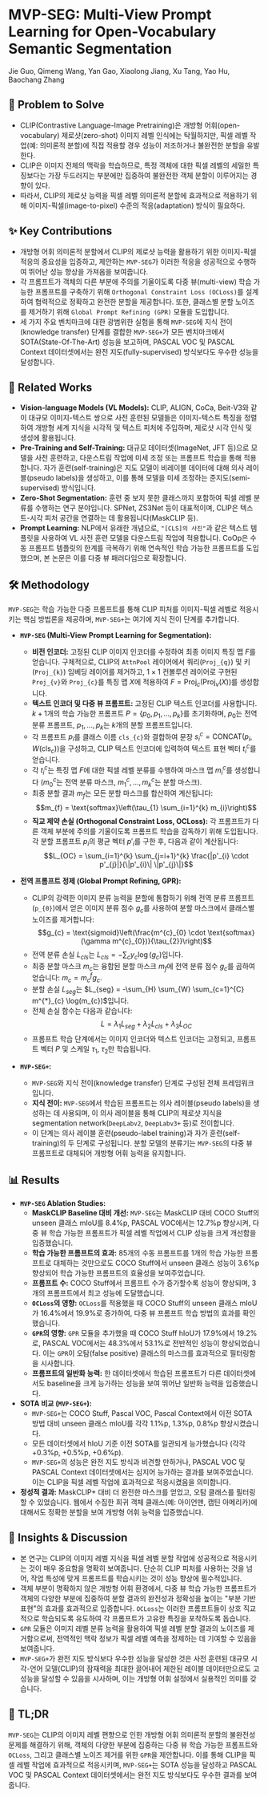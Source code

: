 # MVP-SEG: Multi-View Prompt Learning for Open-Vocabulary Semantic Segmentation
Jie Guo, Qimeng Wang, Yan Gao, Xiaolong Jiang, Xu Tang, Yao Hu, Baochang Zhang

## 🧩 Problem to Solve
*   CLIP(Contrastive Language-Image Pretraining)은 개방형 어휘(open-vocabulary) 제로샷(zero-shot) 이미지 레벨 인식에는 탁월하지만, 픽셀 레벨 작업(예: 의미론적 분할)에 직접 적용할 경우 성능이 저조하거나 불완전한 분할을 유발한다.
*   CLIP은 이미지 전체의 맥락을 학습하므로, 특정 객체에 대한 픽셀 레벨의 세밀한 특징보다는 가장 두드러지는 부분에만 집중하여 불완전한 객체 분할이 이루어지는 경향이 있다.
*   따라서, CLIP의 제로샷 능력을 픽셀 레벨 의미론적 분할에 효과적으로 적용하기 위해 이미지-픽셀(image-to-pixel) 수준의 적응(adaptation) 방식이 필요하다.

## ✨ Key Contributions
*   개방형 어휘 의미론적 분할에서 CLIP의 제로샷 능력을 활용하기 위한 이미지-픽셀 적응의 중요성을 입증하고, 제안하는 `MVP-SEG`가 이러한 적응을 성공적으로 수행하여 뛰어난 성능 향상을 가져옴을 보여줍니다.
*   각 프롬프트가 객체의 다른 부분에 주의를 기울이도록 다중 뷰(multi-view) 학습 가능한 프롬프트를 구축하기 위해 `Orthogonal Constraint Loss (OCLoss)`를 설계하여 협력적으로 정확하고 완전한 분할을 제공합니다. 또한, 클래스별 분할 노이즈를 제거하기 위해 `Global Prompt Refining (GPR)` 모듈을 도입합니다.
*   세 가지 주요 벤치마크에 대한 광범위한 실험을 통해 `MVP-SEG`에 지식 전이(knowledge transfer) 단계를 결합한 `MVP-SEG+`가 모든 벤치마크에서 SOTA(State-Of-The-Art) 성능을 보고하며, PASCAL VOC 및 PASCAL Context 데이터셋에서는 완전 지도(fully-supervised) 방식보다도 우수한 성능을 달성합니다.

## 📎 Related Works
*   **Vision-language Models (VL Models):** CLIP, ALIGN, CoCa, Beit-V3와 같이 대규모 이미지-텍스트 쌍으로 사전 훈련된 모델들은 이미지-텍스트 특징을 정렬하여 개방형 세계 지식을 시각적 및 텍스트 피처에 주입하며, 제로샷 시각 인식 및 생성에 활용됩니다.
*   **Pre-Training and Self-Training:** 대규모 데이터셋(ImageNet, JFT 등)으로 모델을 사전 훈련하고, 다운스트림 작업에 미세 조정 또는 프롬프트 학습을 통해 적용합니다. 자가 훈련(self-training)은 지도 모델이 비레이블 데이터에 대해 의사 레이블(pseudo labels)을 생성하고, 이를 통해 모델을 미세 조정하는 준지도(semi-supervised) 방식입니다.
*   **Zero-Shot Segmentation:** 훈련 중 보지 못한 클래스까지 포함하여 픽셀 레벨 분류를 수행하는 연구 분야입니다. SPNet, ZS3Net 등이 대표적이며, CLIP은 텍스트-시각 피처 공간을 연결하는 데 활용됩니다(MaskCLIP 등).
*   **Prompt Learning:** NLP에서 유래한 개념으로, `"[CLS]의 사진"`과 같은 텍스트 템플릿을 사용하여 VL 사전 훈련 모델을 다운스트림 작업에 적용합니다. CoOp은 수동 프롬프트 템플릿의 한계를 극복하기 위해 연속적인 학습 가능한 프롬프트를 도입했으며, 본 논문은 이를 다중 뷰 패러다임으로 확장합니다.

## 🛠️ Methodology
`MVP-SEG`는 학습 가능한 다중 프롬프트를 통해 CLIP 피처를 이미지-픽셀 레벨로 적응시키는 핵심 방법론을 제공하며, `MVP-SEG+`는 여기에 지식 전이 단계를 추가합니다.

*   **`MVP-SEG` (Multi-View Prompt Learning for Segmentation):**
    *   **비전 인코더:** 고정된 CLIP 이미지 인코더를 수정하여 최종 이미지 특징 맵 $F$를 얻습니다. 구체적으로, CLIP의 `AttnPool` 레이어에서 쿼리(`Proj_{q}`) 및 키(`Proj_{k}`) 임베딩 레이어를 제거하고, $1 \times 1$ 컨볼루션 레이어로 구현된 `Proj_{v}`와 `Proj_{c}`를 특징 맵 $X$에 적용하여 $F = \text{Proj}_{c}(\text{Proj}_{v}(X))$를 생성합니다.
    *   **텍스트 인코더 및 다중 뷰 프롬프트:** 고정된 CLIP 텍스트 인코더를 사용합니다. $k+1$개의 학습 가능한 프롬프트 $P = \{p_{0}, p_{1}, ..., p_{k}\}$를 초기화하며, $p_{0}$는 전역 분류 프롬프트, $p_{1}, ..., p_{k}$는 $k$개의 분할 프롬프트입니다.
    *   각 프롬프트 $p_{i}$를 클래스 이름 `cls_{c}`와 결합하여 문장 $s^{c}_{i} = \text{CONCAT}(p_{i}, W(\text{cls}_{c}))$을 구성하고, CLIP 텍스트 인코더에 입력하여 텍스트 표현 벡터 $t^{c}_{i}$를 얻습니다.
    *   각 $t^{c}_{i}$는 특징 맵 $F$에 대한 픽셀 레벨 분류를 수행하여 마스크 맵 $m^{c}_{i}$를 생성합니다 ($m^{c}_{0}$는 전역 분류 마스크, $m^{c}_{1}, ..., m^{c}_{k}$는 분할 마스크).
    *   최종 분할 결과 $m_{f}$는 모든 분할 마스크를 합산하여 계산됩니다:
        $$m_{f} = \text{softmax}\left(\tau_{1} \sum_{i=1}^{k} m_{i}\right)$$
    *   **직교 제약 손실 (Orthogonal Constraint Loss, OCLoss):** 각 프롬프트가 다른 객체 부분에 주의를 기울이도록 프롬프트 학습을 감독하기 위해 도입됩니다. 각 분할 프롬프트 $p_{i}$의 평균 벡터 $p'_{i}$를 구한 후, 다음과 같이 계산됩니다:
        $$L_{OC} = \sum_{i=1}^{k} \sum_{j=i+1}^{k} \frac{|p'_{i} \cdot p'_{j}|}{\|p'_{i}\| \|p'_{j}\|}$$
*   **전역 프롬프트 정제 (Global Prompt Refining, GPR):**
    *   CLIP의 강력한 이미지 분류 능력을 분할에 통합하기 위해 전역 분류 프롬프트(`p_{0}`)에서 얻은 이미지 분류 점수 $g_{c}$를 사용하여 분할 마스크에서 클래스별 노이즈를 제거합니다:
        $$g_{c} = \text{sigmoid}\left(\frac{m^{c}_{0} \cdot \text{softmax}(\gamma m^{c}_{0})}{\tau_{2}}\right)$$
    *   전역 분류 손실 $L_{cls}$는 $L_{cls} = -\sum_{c} y_{c} \log(g_{c})$입니다.
    *   최종 분할 마스크 $m_{c}$는 융합된 분할 마스크 $m_{f}$에 전역 분류 점수 $g_{c}$를 곱하여 얻습니다: $m_{c} = m^{f}_{c} g_{c}$.
    *   분할 손실 $L_{seg}$는 $L_{seg} = -\sum_{H} \sum_{W} \sum_{c=1}^{C} m^{*}_{c} \log(m_{c})$입니다.
    *   전체 손실 함수는 다음과 같습니다:
        $$L = \lambda_{1}L_{seg} + \lambda_{2}L_{cls} + \lambda_{3}L_{OC}$$
    *   프롬프트 학습 단계에서는 이미지 인코더와 텍스트 인코더는 고정되고, 프롬프트 벡터 $P$ 및 스케일 $\tau_{1}$, $\tau_{2}$만 학습됩니다.

*   **`MVP-SEG+`:**
    *   `MVP-SEG`와 지식 전이(knowledge transfer) 단계로 구성된 전체 프레임워크입니다.
    *   **지식 전이:** `MVP-SEG`에서 학습된 프롬프트는 의사 레이블(pseudo labels)을 생성하는 데 사용되며, 이 의사 레이블을 통해 CLIP의 제로샷 지식을 segmentation network(`DeepLabv2`, `DeepLabv3+` 등)로 전이합니다.
    *   이 단계는 의사 레이블 훈련(pseudo-label training)과 자가 훈련(self-training)의 두 단계로 구성됩니다. 분할 모델의 분류기는 `MVP-SEG`의 다중 뷰 프롬프트로 대체되어 개방형 어휘 능력을 유지합니다.

## 📊 Results
*   **`MVP-SEG` Ablation Studies:**
    *   **MaskCLIP Baseline 대비 개선:** `MVP-SEG`는 MaskCLIP 대비 COCO Stuff의 unseen 클래스 mIoU를 8.4%p, PASCAL VOC에서는 12.7%p 향상시켜, 다중 뷰 학습 가능한 프롬프트가 픽셀 레벨 작업에서 CLIP 성능을 크게 개선함을 입증했습니다.
    *   **학습 가능한 프롬프트의 효과:** 85개의 수동 프롬프트를 1개의 학습 가능한 프롬프트로 대체하는 것만으로도 COCO Stuff에서 unseen 클래스 성능이 3.6%p 향상되어 학습 가능한 프롬프트의 효율성을 보여주었습니다.
    *   **프롬프트 수:** COCO Stuff에서 프롬프트 수가 증가할수록 성능이 향상되며, 3개의 프롬프트에서 최고 성능에 도달했습니다.
    *   **`OCLoss`의 영향:** `OCLoss`를 적용했을 때 COCO Stuff의 unseen 클래스 mIoU가 16.4%에서 19.9%로 증가하여, 다중 뷰 프롬프트 학습 방법의 효과를 확인했습니다.
    *   **`GPR`의 영향:** `GPR` 모듈을 추가했을 때 COCO Stuff hIoU가 17.9%에서 19.2%로, PASCAL VOC에서는 48.3%에서 53.1%로 전반적인 성능이 향상되었습니다. 이는 `GPR`이 오탐(false positive) 클래스의 마스크를 효과적으로 필터링함을 시사합니다.
    *   **프롬프트의 일반화 능력:** 한 데이터셋에서 학습된 프롬프트가 다른 데이터셋에서도 baseline을 크게 능가하는 성능을 보여 뛰어난 일반화 능력을 입증했습니다.
*   **SOTA 비교 (`MVP-SEG+`):**
    *   `MVP-SEG+`는 COCO Stuff, Pascal VOC, Pascal Context에서 이전 SOTA 방법 대비 unseen 클래스 mIoU를 각각 1.1%p, 1.3%p, 0.8%p 향상시켰습니다.
    *   모든 데이터셋에서 hIoU 기준 이전 SOTA를 일관되게 능가했습니다 (각각 +0.3%p, +0.5%p, +0.6%p).
    *   `MVP-SEG+`의 성능은 완전 지도 방식과 비견할 만하거나, PASCAL VOC 및 PASCAL Context 데이터셋에서는 심지어 능가하는 결과를 보여주었습니다. 이는 CLIP을 픽셀 레벨 작업에 효과적으로 적응시켰음을 의미합니다.
*   **정성적 결과:** MaskCLIP+ 대비 더 완전한 마스크를 얻었고, 오탐 클래스를 필터링할 수 있었습니다. 웹에서 수집한 희귀 객체 클래스(예: 아이언맨, 캡틴 아메리카)에 대해서도 정확한 분할을 보여 개방형 어휘 능력을 입증했습니다.

## 🧠 Insights & Discussion
*   본 연구는 CLIP의 이미지 레벨 지식을 픽셀 레벨 분할 작업에 성공적으로 적응시키는 것이 매우 중요함을 명확히 보여줍니다. 단순히 CLIP 피처를 사용하는 것을 넘어, 작업 특성에 맞게 프롬프트를 학습시키는 것이 성능 향상에 필수적입니다.
*   객체 부분이 명확하지 않은 개방형 어휘 환경에서, 다중 뷰 학습 가능한 프롬프트가 객체의 다양한 부분에 집중하여 분할 결과의 완전성과 정확성을 높이는 "부분 기반 표현"의 효과를 효과적으로 입증합니다. `OCLoss`는 이러한 프롬프트들이 상호 직교적으로 학습되도록 유도하여 각 프롬프트가 고유한 특징을 포착하도록 돕습니다.
*   `GPR` 모듈은 이미지 레벨 분류 능력을 활용하여 픽셀 레벨 분할 결과의 노이즈를 제거함으로써, 전역적인 맥락 정보가 픽셀 레벨 예측을 정제하는 데 기여할 수 있음을 보여줍니다.
*   `MVP-SEG+`가 완전 지도 방식보다 우수한 성능을 달성한 것은 사전 훈련된 대규모 시각-언어 모델(CLIP)의 잠재력을 최대한 끌어내어 제한된 레이블 데이터만으로도 고성능을 달성할 수 있음을 시사하며, 이는 개방형 어휘 설정에서 실용적인 의미를 갖습니다.

## 📌 TL;DR
`MVP-SEG`는 CLIP의 이미지 레벨 편향으로 인한 개방형 어휘 의미론적 분할의 불완전성 문제를 해결하기 위해, 객체의 다양한 부분에 집중하는 다중 뷰 학습 가능한 프롬프트와 `OCLoss`, 그리고 클래스별 노이즈 제거를 위한 `GPR`을 제안합니다. 이를 통해 CLIP을 픽셀 레벨 작업에 효과적으로 적응시키며, `MVP-SEG+`는 SOTA 성능을 달성하고 PASCAL VOC 및 PASCAL Context 데이터셋에서는 완전 지도 방식보다도 우수한 결과를 보여줍니다.